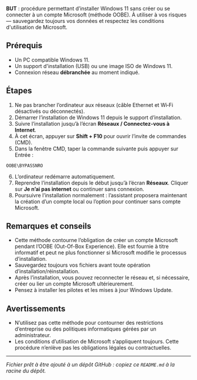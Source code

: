
**BUT** : procédure permettant d’installer Windows 11 sans créer ou se connecter à un compte Microsoft (méthode OOBE). À utiliser à vos risques — sauvegardez toujours vos données et respectez les conditions d'utilisation de Microsoft.

## Prérequis

* Un PC compatible Windows 11.
* Un support d'installation (USB) ou une image ISO de Windows 11.
* Connexion réseau **débranchée** au moment indiqué.

## Étapes

1. Ne pas brancher l’ordinateur aux réseaux (câble Ethernet et Wi‑Fi désactivés ou déconnectés).
2. Démarrer l’installation de Windows 11 depuis le support d’installation.
3. Suivre l’installation jusqu’à l’écran **Réseaux / Connectez-vous à Internet**.
4. À cet écran, appuyer sur **Shift + F10** pour ouvrir l’invite de commandes (CMD).
5. Dans la fenêtre CMD, taper la commande suivante puis appuyer sur Entrée :

```
OOBE\BYPASSNRO
```

6. L’ordinateur redémarre automatiquement.
7. Reprendre l’installation depuis le début jusqu’à l’écran **Réseaux**. Cliquer sur **Je n’ai pas internet** ou continuer sans connexion.
8. Poursuivre l’installation normalement : l’assistant proposera maintenant la création d’un compte local ou l’option pour continuer sans compte Microsoft.

## Remarques et conseils

* Cette méthode contourne l’obligation de créer un compte Microsoft pendant l’OOBE (Out-Of-Box Experience). Elle est fournie à titre informatif et peut ne plus fonctionner si Microsoft modifie le processus d’installation.
* Sauvegardez toujours vos fichiers avant toute opération d’installation/réinstallation.
* Après l’installation, vous pouvez reconnecter le réseau et, si nécessaire, créer ou lier un compte Microsoft ultérieurement.
* Pensez à installer les pilotes et les mises à jour Windows Update.

## Avertissements

* N’utilisez pas cette méthode pour contourner des restrictions d’entreprise ou des politiques informatiques gérées par un administrateur.
* Les conditions d’utilisation de Microsoft s’appliquent toujours. Cette procédure n’enlève pas les obligations légales ou contractuelles.

---

*Fichier prêt à être ajouté à un dépôt GitHub : copiez ce `README.md` à la racine du dépôt.*
